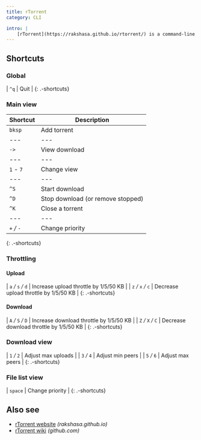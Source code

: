 ```yaml
---
title: rTorrent
category: CLI

intro: |
    [rTorrent](https://rakshasa.github.io/rtorrent/) is a command-line torrent application. Here are some shortcut keys.
---
```


## Shortcuts

### Global

| `^q` | Quit |
{: .-shortcuts}

### Main view

| Shortcut    | Description                       |
| ----------- | --------------------------------- |
| `bksp`      | Add torrent                       |
| ---         | ---                               |
| `->`        | View download                     |
| ---         | ---                               |
| `1` _-_ `7` | Change view                       |
| ---         | ---                               |
| `^S`        | Start download                    |
| `^D`        | Stop download (or remove stopped) |
| `^K`        | Close a torrent                   |
| ---         | ---                               |
| `+` _/_ `-` | Change priority                   |

{: .-shortcuts}

### Throttling

#### Upload

| `a` _/_ `s` _/_ `d` | Increase upload throttle by 1/5/50 KB |
| `z` _/_ `x` _/_ `c` | Decrease upload throttle by 1/5/50 KB |
{: .-shortcuts}

#### Download

| `A` _/_ `S` _/_ `D` | Increase download throttle by 1/5/50 KB |
| `Z` _/_ `X` _/_ `C` | Decrease download throttle by 1/5/50 KB |
{: .-shortcuts}

### Download view

| `1` _/_ `2` | Adjust max uploads |
| `3` _/_ `4` | Adjust min peers |
| `5` _/_ `6` | Adjust max peers |
{: .-shortcuts}

### File list view

| `space` | Change priority |
{: .-shortcuts}

## Also see

- [rTorrent website](https://rakshasa.github.io/rtorrent/) _(rakshasa.github.io)_
- [rTorrent wiki](https://github.com/rakshasa/rtorrent/wiki) _(github.com)_
